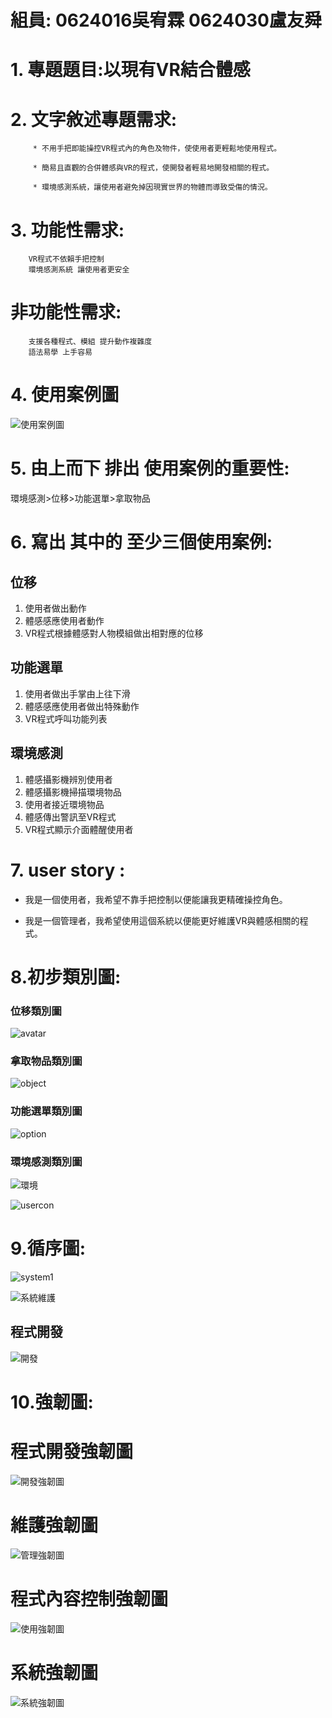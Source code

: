 
# 組員: 0624016吳宥霖 0624030盧友舜

# 1. **專題題目**:以現有VR結合體感 
# 2. **文字敘述專題需求**:

         * 不用手把即能操控VR程式內的角色及物件，使使用者更輕鬆地使用程式。
         
         * 簡易且直觀的合併體感與VR的程式，使開發者輕易地開發相關的程式。
         
         * 環境感測系統，讓使用者避免掉因現實世界的物體而導致受傷的情況。
# 3. **功能性需求**:

        VR程式不依賴手把控制 
        環境感測系統 讓使用者更安全

#    **非功能性需求**:

        支援各種程式、模組 提升動作複雜度
        語法易學 上手容易
        
# 4. **使用案例圖**

![使用案例圖](使用案例圖.png)

# 5. **由上而下 排出 使用案例的重要性**:

環境感測>位移>功能選單>拿取物品

# 6. **寫出 其中的 至少三個使用案例:**

   ## 位移
        
   1. 使用者做出動作
   2. 體感感應使用者動作
   3. VR程式根據體感對人物模組做出相對應的位移
   
   
   ## 功能選單
         
   1. 使用者做出手掌由上往下滑
   2. 體感感應使用者做出特殊動作
   3. VR程式呼叫功能列表
   
  ## 環境感測
   
   1. 體感攝影機辨別使用者
   2. 體感攝影機掃描環境物品
   3. 使用者接近環境物品
   4. 體感傳出警訊至VR程式
   5. VR程式顯示介面體醒使用者
                
# 7. **user story** :

* 我是一個使用者，我希望不靠手把控制以便能讓我更精確操控角色。

* 我是一個管理者，我希望使用這個系統以便能更好維護VR與體感相關的程式。

# 8.**初步類別圖:**

### 位移類別圖

![avatar](avatar.png)

### 拿取物品類別圖

![object](object.png)

### 功能選單類別圖

![option](option.png)

### 環境感測類別圖

![環境](環境.png)

![usercon](usercon.png)

# 9.**循序圖:**

![system1](system1.png)

![系統維護](系統維護2.png)

## 程式開發

![開發](開發循序圖.png)


# 10.**強韌圖:**

# 程式開發強韌圖

![開發強韌圖](開發強韌圖.png)

# 維護強韌圖

![管理強韌圖](管理強韌圖.png)

# 程式內容控制強韌圖

![使用強韌圖](使用強韌圖2.png)

# 系統強韌圖

![系統強韌圖](系統強韌圖.png)
